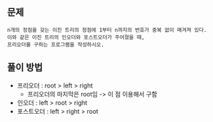 ## 문제
```
n개의 정점을 갖는 이진 트리의 정점에 1부터 n까지의 번호가 중복 없이 매겨져 있다.
이와 같은 이진 트리의 인오더와 포스트오더가 주어졌을 때,
프리오더를 구하는 프로그램을 작성하시오.
```

## 풀이 방법
- 프리오더 : root > left > right
  - 프리오더의 마지막은 root임 -> 이 점 이용해서 구함
- 인오더 : left > root > right
- 포스트오더 : left > right > root
